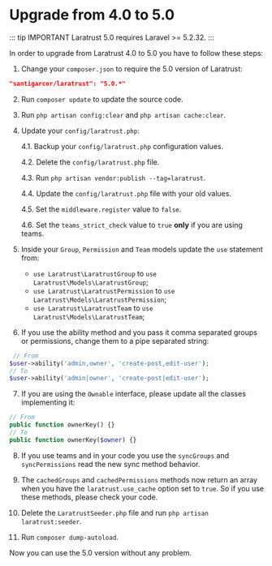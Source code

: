 # Upgrade from 4.0 to 5.0

::: tip IMPORTANT
Laratrust 5.0 requires Laravel >= 5.2.32.
:::

In order to upgrade from Laratrust 4.0 to 5.0 you have to follow these steps:

1. Change your `composer.json` to require the 5.0 version of Laratrust:
```json
"santigarcor/laratrust": "5.0.*"
```

2. Run `composer update` to update the source code.

3. Run `php artisan config:clear` and `php artisan cache:clear`.

4. Update your `config/laratrust.php`:

    4.1. Backup your `config/laratrust.php` configuration values.

    4.2. Delete the `config/laratrust.php` file.

    4.3. Run `php artisan vendor:publish --tag=laratrust`.

    4.4. Update the `config/laratrust.php` file with your old values.

    4.5. Set the `middleware.register` value to `false`.

    4.6. Set the `teams_strict_check` value to `true` **only** if you are using teams.

5. Inside your `Group`, `Permission` and `Team` models update the `use` statement from:

    - `use Laratrust\LaratrustGroup` to `use Laratrust\Models\LaratrustGroup`;
    - `use Laratrust\LaratrustPermission` to `use Laratrust\Models\LaratrustPermission`;
    - `use Laratrust\LaratrustTeam` to `use Laratrust\Models\LaratrustTeam`;

6. If you use the ability method and you pass it comma separated groups or permissions, change them to a pipe separated string:

```php
 // From
$user->ability('admin,owner', 'create-post,edit-user');
// To
$user->ability('admin|owner', 'create-post|edit-user');
```

7. If you are using the `Ownable` interface, please update all the classes implementing it:

```php
// From
public function ownerKey() {}
// To
public function ownerKey($owner) {}
```

8. If you use teams and in your code you use the `syncGroups` and `syncPermissions` read the new <docs-link to="/usage/concepts.html#new-sync-behavior">sync method behavior</docs-link>.

9. The `cachedGroups` and `cachedPermissions` methods now return an array when you have the `laratrust.use_cache` option set to `true`. So if you use these methods, please check your code.

10. Delete the `LaratrustSeeder.php` file and run `php artisan laratrust:seeder`.

11. Run `composer dump-autoload`.

Now you can use the 5.0 version without any problem.
